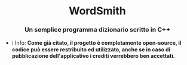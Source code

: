 <h1 align="center"> WordSmith</h1>
<h3 align="center">Un semplice programma dizionario scritto in C++</h3>

- ℹ️ Info: **Come già citato, il progetto è completamente open-source, il codice può essere restribuito ed utilizzato, anche se in caso di pubblicazione dell'applicativo i crediti verrebbero ben accettati.**

<p align="left">
</p>

